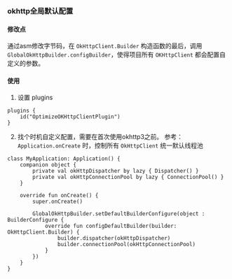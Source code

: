 ### okhttp全局默认配置

#### 修改点 

通过asm修改字节码，在 `OkHttpClient.Builder` 构造函数的最后，调用 `GlobalOkHttpBuilder.configBuilder`，使得项目所有 `OKHttpClient` 都会配置自定义的参数。

#### 使用
1. 设置 plugins
```
plugins {
    id("OptimizeOKHttpClientPlugin")
}
```

2. 找个时机自定义配置，需要在首次使用okhttp3之前。 参考： `Application.onCreate` 时，控制所有 `OkHttpClient` 统一默认线程池
```
class MyApplication: Application() {
    companion object {
        private val okHttpDispatcher by lazy { Dispatcher() }
        private val okHttpConnectionPool by lazy { ConnectionPool() }
    }

    override fun onCreate() {
        super.onCreate()
    
        GlobalOkHttpBuilder.setDefaultBuilderConfigure(object : BuilderConfigure {
            override fun configDefaultBuilder(builder: OkHttpClient.Builder) {
                builder.dispatcher(okHttpDispatcher)
                builder.connectionPool(okHttpConnectionPool)
            }
        })
    }
}
```